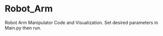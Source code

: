 # Robot_Arm
Robot Arm Manipulator Code and Visualization.
Set desired parameters in Main.py then run.
